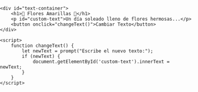 <!DOCTYPE html>
<html>
<head>
    <meta charset="UTF-8">
    <meta name="viewport" content="width=device-width, initial-scale=1.0">
    <title>Flores Amarillas</title>
    <style>
        body {
            margin: 0;
            padding: 0;
            background-image: url('https://www.xtrafondos.com/wallpapers/resized/flores-amarillas-en-prado-11465.jpg?s=large'); /* Fondo de flores amarillas */
            background-size: cover;
            background-position: center;
            height: 100vh;
            display: flex;
            justify-content: center;
            align-items: center;
            font-family: Arial, sans-serif;
        }
        #text-container {
            background-color: rgba(255, 255, 255, 0.8);
            padding: 20px 40px;
            border-radius: 15px;
            box-shadow: 0 4px 8px rgba(0,0,0,0.2);
            text-align: center;
        }
        h1 {
            font-size: 36px;
            color: #FFD700; /* Color dorado */
            margin-bottom: 10px;
        }
        p {
            font-size: 18px;
            color: #333;
        }
        button {
            margin-top: 15px;
            padding: 10px 20px;
            font-size: 16px;
            cursor: pointer;
            background-color: #FFD700;
            border: none;
            border-radius: 5px;
        }
        button:hover {
            background-color: #FFC107;
        }
    </style>
</head>
<body>

    <div id="text-container">
        <h1>🌼 Flores Amarillas 🌼</h1>
        <p id="custom-text">Un día soleado lleno de flores hermosas...</p>
        <button onclick="changeText()">Cambiar Texto</button>
    </div>

    <script>
        function changeText() {
            let newText = prompt("Escribe el nuevo texto:");
            if (newText) {
                document.getElementById('custom-text').innerText = newText;
            }
        }
    </script>

</body>
</html>
